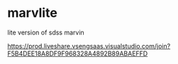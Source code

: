# marvlite
lite version of sdss marvin

https://prod.liveshare.vsengsaas.visualstudio.com/join?F5B4DEE18A8DF9F968328A4892B89ABAEFFD
